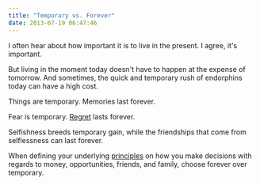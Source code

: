 ```yaml
---
title: "Temporary vs. Forever"
date: 2013-07-19 06:47:46
---
```


I often hear about how important it is to live in the present. I agree, it's important.

But living in the moment today doesn't have to happen at the expense of tomorrow. And sometimes, the quick and temporary rush of endorphins today can have a high cost.

Things are temporary. Memories last forever.

Fear is temporary. <a href="{{site.url}}/2013/07/12/which-is-worse" title="Which is worse, fear or regret?">Regret</a> lasts forever.

Selfishness breeds temporary gain, while the friendships that come from selflessness can last forever.

When defining your underlying [principles](/principles) on how you make decisions with regards to money, opportunities, friends, and family, choose forever over temporary.
